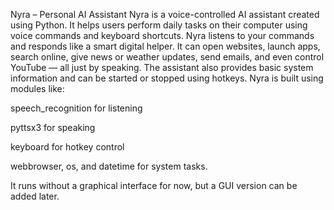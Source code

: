 Nyra – Personal AI Assistant
Nyra is a voice-controlled AI assistant created using Python. It helps users perform daily tasks on their computer using voice commands and keyboard shortcuts. Nyra listens to your commands and responds like a smart digital helper.
It can open websites, launch apps, search online, give news or weather updates, send emails, and even control YouTube — all just by speaking. The assistant also provides basic system information and can be started or stopped using hotkeys.
Nyra is built using modules like:

speech_recognition for listening

pyttsx3 for speaking

keyboard for hotkey control

webbrowser, os, and datetime for system tasks.

It runs without a graphical interface for now, but a GUI version can be added later.

